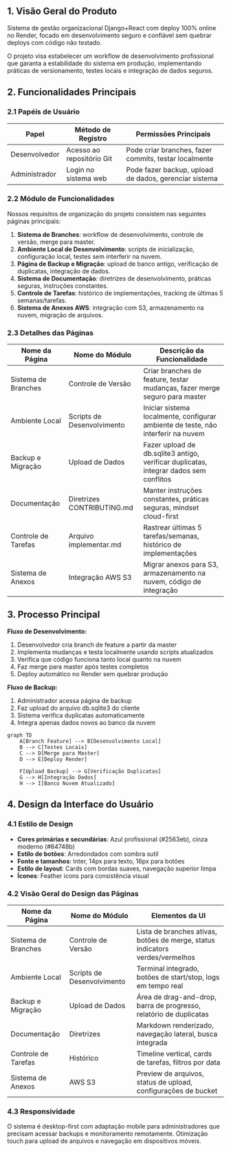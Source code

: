 ## 1. Visão Geral do Produto

Sistema de gestão organizacional Django+React com deploy 100% online no Render, focado em desenvolvimento seguro e confiável sem quebrar deploys com código não testado.

O projeto visa estabelecer um workflow de desenvolvimento profissional que garanta a estabilidade do sistema em produção, implementando práticas de versionamento, testes locais e integração de dados seguros.

## 2. Funcionalidades Principais

### 2.1 Papéis de Usuário

| Papel | Método de Registro | Permissões Principais |
|-------|-------------------|----------------------|
| Desenvolvedor | Acesso ao repositório Git | Pode criar branches, fazer commits, testar localmente |
| Administrador | Login no sistema web | Pode fazer backup, upload de dados, gerenciar sistema |

### 2.2 Módulo de Funcionalidades

Nossos requisitos de organização do projeto consistem nas seguintes páginas principais:

1. **Sistema de Branches**: workflow de desenvolvimento, controle de versão, merge para master.
2. **Ambiente Local de Desenvolvimento**: scripts de inicialização, configuração local, testes sem interferir na nuvem.
3. **Página de Backup e Migração**: upload de banco antigo, verificação de duplicatas, integração de dados.
4. **Sistema de Documentação**: diretrizes de desenvolvimento, práticas seguras, instruções constantes.
5. **Controle de Tarefas**: histórico de implementações, tracking de últimas 5 semanas/tarefas.
6. **Sistema de Anexos AWS**: integração com S3, armazenamento na nuvem, migração de arquivos.

### 2.3 Detalhes das Páginas

| Nome da Página | Nome do Módulo | Descrição da Funcionalidade |
|----------------|----------------|-----------------------------|
| Sistema de Branches | Controle de Versão | Criar branches de feature, testar mudanças, fazer merge seguro para master |
| Ambiente Local | Scripts de Desenvolvimento | Iniciar sistema localmente, configurar ambiente de teste, não interferir na nuvem |
| Backup e Migração | Upload de Dados | Fazer upload de db.sqlite3 antigo, verificar duplicatas, integrar dados sem conflitos |
| Documentação | Diretrizes CONTRIBUTING.md | Manter instruções constantes, práticas seguras, mindset cloud-first |
| Controle de Tarefas | Arquivo implementar.md | Rastrear últimas 5 tarefas/semanas, histórico de implementações |
| Sistema de Anexos | Integração AWS S3 | Migrar anexos para S3, armazenamento na nuvem, código de integração |

## 3. Processo Principal

**Fluxo de Desenvolvimento:**
1. Desenvolvedor cria branch de feature a partir da master
2. Implementa mudanças e testa localmente usando scripts atualizados
3. Verifica que código funciona tanto local quanto na nuvem
4. Faz merge para master após testes completos
5. Deploy automático no Render sem quebrar produção

**Fluxo de Backup:**
1. Administrador acessa página de backup
2. Faz upload do arquivo db.sqlite3 do cliente
3. Sistema verifica duplicatas automaticamente
4. Integra apenas dados novos ao banco da nuvem

```mermaid
graph TD
    A[Branch Feature] --> B[Desenvolvimento Local]
    B --> C[Testes Locais]
    C --> D[Merge para Master]
    D --> E[Deploy Render]
    
    F[Upload Backup] --> G[Verificação Duplicatas]
    G --> H[Integração Dados]
    H --> I[Banco Nuvem Atualizado]
```

## 4. Design da Interface do Usuário

### 4.1 Estilo de Design

- **Cores primárias e secundárias**: Azul profissional (#2563eb), cinza moderno (#64748b)
- **Estilo de botões**: Arredondados com sombra sutil
- **Fonte e tamanhos**: Inter, 14px para texto, 16px para botões
- **Estilo de layout**: Cards com bordas suaves, navegação superior limpa
- **Ícones**: Feather icons para consistência visual

### 4.2 Visão Geral do Design das Páginas

| Nome da Página | Nome do Módulo | Elementos da UI |
|----------------|----------------|----------------|
| Sistema de Branches | Controle de Versão | Lista de branches ativas, botões de merge, status indicators verdes/vermelhos |
| Ambiente Local | Scripts de Desenvolvimento | Terminal integrado, botões de start/stop, logs em tempo real |
| Backup e Migração | Upload de Dados | Área de drag-and-drop, barra de progresso, relatório de duplicatas |
| Documentação | Diretrizes | Markdown renderizado, navegação lateral, busca integrada |
| Controle de Tarefas | Histórico | Timeline vertical, cards de tarefas, filtros por data |
| Sistema de Anexos | AWS S3 | Preview de arquivos, status de upload, configurações de bucket |

### 4.3 Responsividade

O sistema é desktop-first com adaptação mobile para administradores que precisam acessar backups e monitoramento remotamente. Otimização touch para upload de arquivos e navegação em dispositivos móveis.